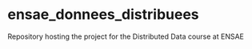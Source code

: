 # ensae_donnees_distribuees
Repository hosting the project for the Distributed Data course at ENSAE
